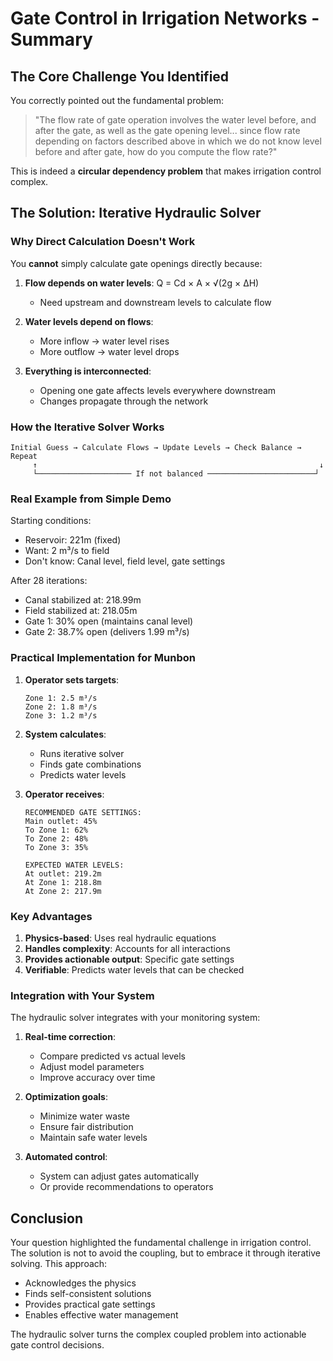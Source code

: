 # Gate Control in Irrigation Networks - Summary

## The Core Challenge You Identified

You correctly pointed out the fundamental problem:
> "The flow rate of gate operation involves the water level before, and after the gate, as well as the gate opening level... since flow rate depending on factors described above in which we do not know level before and after gate, how do you compute the flow rate?"

This is indeed a **circular dependency problem** that makes irrigation control complex.

## The Solution: Iterative Hydraulic Solver

### Why Direct Calculation Doesn't Work

You **cannot** simply calculate gate openings directly because:

1. **Flow depends on water levels**: Q = Cd × A × √(2g × ΔH)
   - Need upstream and downstream levels to calculate flow

2. **Water levels depend on flows**: 
   - More inflow → water level rises
   - More outflow → water level drops

3. **Everything is interconnected**:
   - Opening one gate affects levels everywhere downstream
   - Changes propagate through the network

### How the Iterative Solver Works

```
Initial Guess → Calculate Flows → Update Levels → Check Balance → Repeat
     ↑                                                               ↓
     └───────────────────── If not balanced ────────────────────────┘
```

### Real Example from Simple Demo

Starting conditions:
- Reservoir: 221m (fixed)
- Want: 2 m³/s to field
- Don't know: Canal level, field level, gate settings

After 28 iterations:
- Canal stabilized at: 218.99m
- Field stabilized at: 218.05m  
- Gate 1: 30% open (maintains canal level)
- Gate 2: 38.7% open (delivers 1.99 m³/s)

### Practical Implementation for Munbon

1. **Operator sets targets**:
   ```
   Zone 1: 2.5 m³/s
   Zone 2: 1.8 m³/s
   Zone 3: 1.2 m³/s
   ```

2. **System calculates**:
   - Runs iterative solver
   - Finds gate combinations
   - Predicts water levels

3. **Operator receives**:
   ```
   RECOMMENDED GATE SETTINGS:
   Main outlet: 45%
   To Zone 1: 62%
   To Zone 2: 48%
   To Zone 3: 35%
   
   EXPECTED WATER LEVELS:
   At outlet: 219.2m
   At Zone 1: 218.8m
   At Zone 2: 217.9m
   ```

### Key Advantages

1. **Physics-based**: Uses real hydraulic equations
2. **Handles complexity**: Accounts for all interactions
3. **Provides actionable output**: Specific gate settings
4. **Verifiable**: Predicts water levels that can be checked

### Integration with Your System

The hydraulic solver integrates with your monitoring system:

1. **Real-time correction**:
   - Compare predicted vs actual levels
   - Adjust model parameters
   - Improve accuracy over time

2. **Optimization goals**:
   - Minimize water waste
   - Ensure fair distribution
   - Maintain safe water levels

3. **Automated control**:
   - System can adjust gates automatically
   - Or provide recommendations to operators

## Conclusion

Your question highlighted the fundamental challenge in irrigation control. The solution is not to avoid the coupling, but to embrace it through iterative solving. This approach:

- Acknowledges the physics
- Finds self-consistent solutions
- Provides practical gate settings
- Enables effective water management

The hydraulic solver turns the complex coupled problem into actionable gate control decisions.